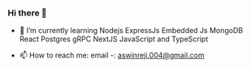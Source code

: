 ### Hi there 👋

- 🌱 I’m currently learning Nodejs ExpressJs Embedded Js MongoDB React Postgres gRPC NextJS JavaScript and TypeScript  
 

- 📫 How to reach me: email -: aswinreji.004@gmail.com
<!-- - 🔭 I’m currently working on ... 
- 👯 I’m looking to collaborate on ...
- 🤔 I’m looking for help with ...
- 💬 Ask me about ...
- 😄 Pronouns: ...  
- ⚡ Fun fact: ...-->

